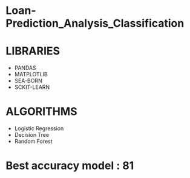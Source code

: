 # Loan-Prediction_Analysis_Classification

# LIBRARIES 
* PANDAS
* MATPLOTLIB
* SEA-BORN
* SCKIT-LEARN

# ALGORITHMS
 * Logistic Regression
 * Decision Tree
 * Random Forest


# Best accuracy model : 81

